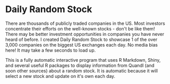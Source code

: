 # Daily Random Stock
There are thousands of publicly traded companies in the US. Most investors concentrate their efforts on the well-known stocks - don't be like them! There may be better investment opportunities in companies you have never heard of before. I created Daily Random Stock to showcase 1 of the over 3,000 companies on the biggest US exchanges each day. No media bias here! It may take a few seconds to load up.

This is a fully automatic interactive program that uses R Markdown, Shiny, and several useful R packages to display information from Quandl (and soon other sources) about a random stock. It is automatic because it will select a new stock and update on it's own each day.
